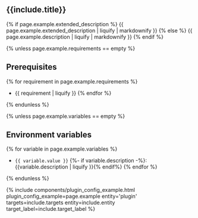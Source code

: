 ## {{include.title}}

{% if page.example.extended_description %}
{{ page.example.extended_description | liquify | markdownify }}
{% else %}
{{ page.example.description | liquify | markdownify }}
{% endif %}

{% unless page.example.requirements == empty %}

## Prerequisites

{% for requirement in page.example.requirements %}
* {{ requirement | liquify }}
{% endfor %}

{% endunless %}

{% unless page.example.variables == empty %}

## Environment variables

{% for variable in page.example.variables %}
* `{{ variable.value }}` {%- if variable.description -%}: {{variable.description | liquify }}{% endif%}
{% endfor %}

{% endunless %}

{% include components/plugin_config_example.html plugin_config_example=page.example entity='plugin' targets=include.targets entity=include.entity target_label=include.target_label %}
